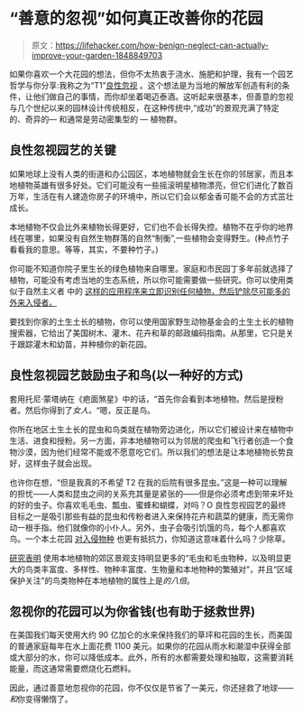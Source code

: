 # “善意的忽视”如何真正改善你的花园

> 原文：<https://lifehacker.com/how-benign-neglect-can-actually-improve-your-garden-1848849703>

如果你喜欢一个大花园的想法，但你不太热衷于浇水、施肥和护理，我有一个园艺哲学与你分享:我称之为“T1”[良性忽视](https://buffalonews.com/lifestyles/for-earth-day-plant-native-plants-practice-benign-neglect/article_31c6bbaa-ebc7-583c-9266-8c2293612dd1.html) 。这个想法是为当地的解放军创造有利的条件，让他们做自己的事情，而你却坐着喝迈泰酒。这听起来很基本，但善意的忽视与几个世纪以来的园林设计传统相反，在这种传统中,“成功”的景观充满了特定的、奇异的— 和通常是劳动密集型的 — 植物群。



## **良性忽视园艺的关键**

如果地球上没有人类的街道和办公园区，本地植物就会生长在你的邻居家，而且本地植物英雄有很多好处。它们可能没有一些摇滚明星植物漂亮，但它们进化了数百万年，生活在有人建造你房子的环境中，所以它们会以郁金香可能不会的方式茁壮成长。

本地植物不仅会比外来植物长得更好，它们也不会长得失控。植物不在乎你的地界线在哪里，如果没有自然生物群落的自然“制衡”,一些植物会变得野生。(种点竹子看看我的意思。等等，其实，不要种竹子。)

你可能不知道你院子里生长的绿色植物来自哪里。家庭和市民园丁多年前就选择了植物，可能没有考虑当地的生态系统，所以你可能需要做一些研究。你可以使用类似于自然主义者 中的 [这样的应用程序来立即识别任何植物，然后铲除尽可能多的外来入侵者。](https://www.inaturalist.org/)

要找到你家的土生土长的植物，你可以使用国家野生动物基金会的土生土长的植物搜索器，它给出了美国树木、灌木、花卉和草的邮政编码指南。从那里，它只是关于跟踪灌木和幼苗，并种植你的新花园。

## **良性忽视园艺鼓励虫子和鸟(以一种好的方式)**

套用托尼·蒙塔纳在《疤面煞星》中的话，“首先你会看到本地植物。然后是授粉者。然后你得到了*女人。*“嗯，反正是鸟。

你所在地区土生土长的昆虫和鸟类就在植物旁边进化，所以它们被设计来在植物中生活、进食和授粉。另一方面，非本地植物可以为邻居的爬虫和飞行者创造一个食物沙漠，因为他们经常不能或不愿意吃它们。所以我们的想法是让本地植物长势良好，这样虫子就会出现。

也许你在想，“但是我真的不希望 T2 在我的后院有很多昆虫。”这是一种可以理解的担忧——人类和昆虫之间的关系充其量是紧张的——但是你必须考虑到带来坏处的好的虫子。你喜欢毛毛虫、瓢虫、蜜蜂和蝴蝶，对吗？O 良性忽视园艺的最终目标之一是吸引那些有益的昆虫和传粉者进入来保持花卉和蔬菜的健康，而无需你动一根手指。他们就像你的小仆人。另外，虫子会吸引饥饿的鸟，每个人都喜欢鸟。一个本土花园 [对入侵物种](https://www.teatown.org/wp-content/uploads/2018/09/Tartaglia-et-al_NatAreaJour_2018.pdf) 也更有抵抗力，你知道这意味着什么吗？少除草。

[研究表明](https://www.researchgate.net/publication/23413776_Impact_of_Native_Plants_on_Bird_and_Butterfly_Biodiversity_in_Suburban_Landscapes) 使用本地植物的郊区景观支持明显更多的“毛虫和毛虫物种，以及明显更大的鸟类丰富度、多样性、物种丰富度、生物量和本地物种的繁殖对”，并且“区域保护关注”的鸟类物种在本地植物的属性上是*的八倍*。

## 忽视你的花园可以为你省钱(也有助于拯救世界)

在美国我们每天使用大约 90 亿加仑的水来保持我们的草坪和花园的生长，而美国的普通家庭每年在水上面花费 1100 美元。如果你的花园从雨水和潮湿中获得全部或大部分的水，你可以降低成本。此外，所有的水都需要处理和抽取，这需要消耗能量，而这通常需要燃烧化石燃料。

因此，通过善意地忽视你的花园，你不仅仅是节省了一美元，你还拯救了地球——*和*你变得懒惰了。